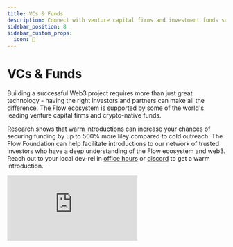 ```yaml
---
title: VCs & Funds
description: Connect with venture capital firms and investment funds supporting Flow projects
sidebar_position: 8
sidebar_custom_props:
  icon: 💼
---
```


# VCs & Funds

Building a successful Web3 project requires more than just great technology - having the right investors and partners can make all the difference. The Flow ecosystem is supported by some of the world's leading venture capital firms and crypto-native funds.

Research shows that warm introductions can increase your chances of securing funding by up to 500% more liley compared to cold outreach. The Flow Foundation can help facilitate introductions to our network of trusted investors who have a deep understanding of the Flow ecosystem and web3. Reach out to your local dev-rel in [office hours](https://calendar.google.com/calendar/u/0/embed?src=c_47978f5cd9da636cadc6b8473102b5092c1a865dd010558393ecb7f9fd0c9ad0@group.calendar.google.com) or [discord](https://discord.gg/flow) to get a warm introduction.

<div style={{userSelect: "none"}}>
    <iframe 
    className="airtable-embed" 
    src="https://airtable.com/embed/appl4lT5epHlx31oE/shrhjjDu3V4cCoMM6?viewControls=on" 
    frameBorder="0" 
    onMouseWheel="" 
    style={{
        width: "100%",
        height: "533px",
        background: "transparent",
        border: "1px solid #ccc"
    }}
    />
</div>